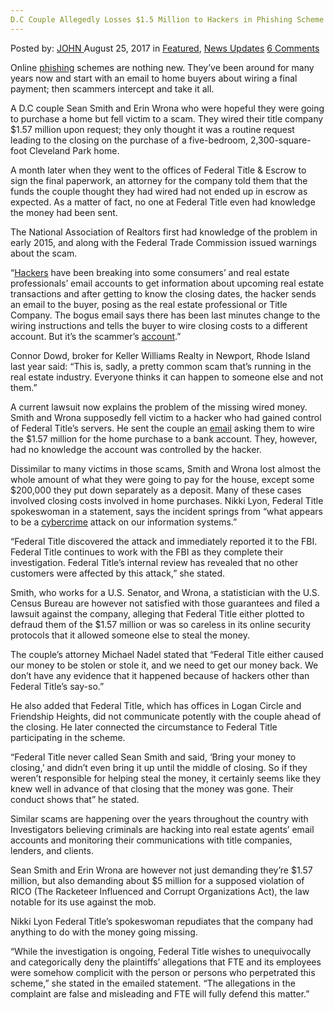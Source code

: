 ```yaml
---
D.C Couple Allegedly Losses $1.5 Million to Hackers in Phishing Scheme
---
```

<article class="post-listing post-22163 post type-post status-publish format-standard has-post-thumbnail hentry 
 tag-1886 tag-allegedly tag-couple tag-dc tag-hackers tag-losses tag-million tag-phishing tag-scheme">
    <div class="post-inner">
        <span>Posted by: <a href="https://www.deepdotweb.com/author/john/" title="">JOHN </a></span>
    <span>August 25, 2017</span>
    <span>in <a href="https://www.deepdotweb.com/category/deepdot-news/" rel="category tag">Featured</a>, <a href="https://www.deepdotweb.com/category/news-updates/" rel="category tag">News Updates</a></span>
    <span><a href="https://www.deepdotweb.com/2017/08/25/d-c-couple-allegedly-losses-1-5-million-hackers-phishing-scheme/#comments">6 Comments</a></span>
    </p>
    <div class="clear"></div>
    <div class="entry">
    <p>Online <a href="http://wamu.org/story/17/08/08/hackers-allegedly-steal-1-5-million-d-c-couple-home-buying-phishing-scheme/">phishing</a> schemes are nothing new. They’ve been around for many years now and start with an email to home buyers about wiring a final payment; then scammers intercept and take it all.</p>
    <p>A D.C couple Sean Smith and Erin Wrona who were hopeful they were going to purchase a home but fell victim to a scam. They wired their title company $1.57 million upon request; they only thought it was a routine request leading to the closing on the purchase of a five-bedroom, 2,300-square-foot Cleveland Park home.</p>
    <p>A month later when they went to the offices of Federal Title &amp; Escrow to sign the final paperwork, an attorney for the company told them that the funds the couple thought they had wired had not ended up in escrow as expected. As a matter of fact, no one at Federal Title even had knowledge the money had been sent.</p>
    <p>The National Association of Realtors first had knowledge of the problem in early 2015, and along with the Federal Trade Commission issued warnings about the scam.</p>
    <p>“<a href="https://www.deepdotweb.com/2017/08/07/two-arrested-connection-recent-microsoft-hacks/">Hackers</a> have been breaking into some consumers’ and real estate professionals’ email accounts to get information about upcoming real estate transactions and after getting to know the closing dates, the hacker sends an email to the buyer, posing as the real estate professional or Title Company. The bogus email says there has been last minutes change to the wiring instructions and tells the buyer to wire closing costs to a different account. But it’s the scammer’s <a href="https://www.deepdotweb.com/2017/08/07/dutch-police-taken-12-dream-accounts-likely/">account</a>.”</p>
    <p>Connor Dowd, broker for Keller Williams Realty in Newport, Rhode Island last year said: “This is, sadly, a pretty common scam that’s running in the real estate industry. Everyone thinks it can happen to someone else and not them.”</p>
    <p>A current lawsuit now explains the problem of the missing wired money. Smith and Wrona supposedly fell victim to a hacker who had gained control of Federal Title’s servers. He sent the couple an <a href="https://www.angieslist.com/articles/real-estate-phishing-scam-swipes-your-money-during-closing.htm">email</a> asking them to wire the $1.57 million for the home purchase to a bank account. They, however, had no knowledge the account was controlled by the hacker.</p>
    <p>Dissimilar to many victims in those scams, Smith and Wrona lost almost the whole amount of what they were going to pay for the house, except some $200,000 they put down separately as a deposit. Many of these cases involved closing costs involved in home purchases. Nikki Lyon, Federal Title spokeswoman in a statement, says the incident springs from “what appears to be a <a href="https://www.deepdotweb.com/2017/08/07/7-8-17-dark-web-cybercrime-roundup/">cybercrime</a> attack on our information systems.”</p>
    <p>“Federal Title discovered the attack and immediately reported it to the FBI. Federal Title continues to work with the FBI as they complete their investigation. Federal Title’s internal review has revealed that no other customers were affected by this attack,” she stated.</p>
    <p>Smith, who works for a U.S. Senator, and Wrona, a statistician with the U.S. Census Bureau are however not satisfied with those guarantees and filed a lawsuit against the company, alleging that Federal Title either plotted to defraud them of the $1.57 million or was so careless in its online security protocols that it allowed someone else to steal the money.</p>
    <p>The couple’s attorney Michael Nadel stated that “Federal Title either caused our money to be stolen or stole it, and we need to get our money back. We don’t have any evidence that it happened because of hackers other than Federal Title’s say-so.”</p>
    <p>He also added that Federal Title, which has offices in Logan Circle and Friendship Heights, did not communicate potently with the couple ahead of the closing. He later connected the circumstance to Federal Title participating in the scheme.</p>
    <p>“Federal Title never called Sean Smith and said, ‘Bring your money to closing,’ and didn’t even bring it up until the middle of closing. So if they weren’t responsible for helping steal the money, it certainly seems like they knew well in advance of that closing that the money was gone. Their conduct shows that” he stated.</p>
    <p>Similar scams are happening over the years throughout the country with Investigators believing criminals are hacking into real estate agents’ email accounts and monitoring their communications with title companies, lenders, and clients.</p>
    <p>Sean Smith and Erin Wrona are however not just demanding they&#8217;re $1.57 million, but also demanding about $5 million for a supposed violation of RICO (The Racketeer Influenced and Corrupt Organizations Act), the law notable for its use against the mob.</p>
    <p>Nikki Lyon Federal Title’s spokeswoman repudiates that the company had anything to do with the money going missing.</p>
    <p>“While the investigation is ongoing, Federal Title wishes to unequivocally and categorically deny the plaintiffs’ allegations that FTE and its employees were somehow complicit with the person or persons who perpetrated this scheme,” she stated in the emailed statement. “The allegations in the complaint are false and misleading and FTE will fully defend this matter.”</p>
    </div>
    <span style="display:none"><a href="https://www.deepdotweb.com/tag/15/" rel="tag">15</a> <a href="https://www.deepdotweb.com/tag/allegedly/" rel="tag">allegedly</a> <a href="https://www.deepdotweb.com/tag/couple/" rel="tag">couple</a> <a href="https://www.deepdotweb.com/tag/dc/" rel="tag">dc</a> <a href="https://www.deepdotweb.com/tag/hackers/" rel="tag">hackers</a> <a href="https://www.deepdotweb.com/tag/losses/" rel="tag">losses</a> <a href="https://www.deepdotweb.com/tag/million/" rel="tag">million</a> <a href="https://www.deepdotweb.com/tag/phishing/" rel="tag">phishing</a> <a href="https://www.deepdotweb.com/tag/scheme/" rel="tag">scheme</a></span> <span style="display:none" class="updated">2017-08-25</span>
    <div style="display:none" class="vcard author" itemprop="author" itemscope itemtype="http://schema.org/Person"><strong class="fn" itemprop="name"><a href="https://www.deepdotweb.com/author/john/" title="Posts by JOHN" rel="author">JOHN</a></strong></div>
    </div>
</article>


